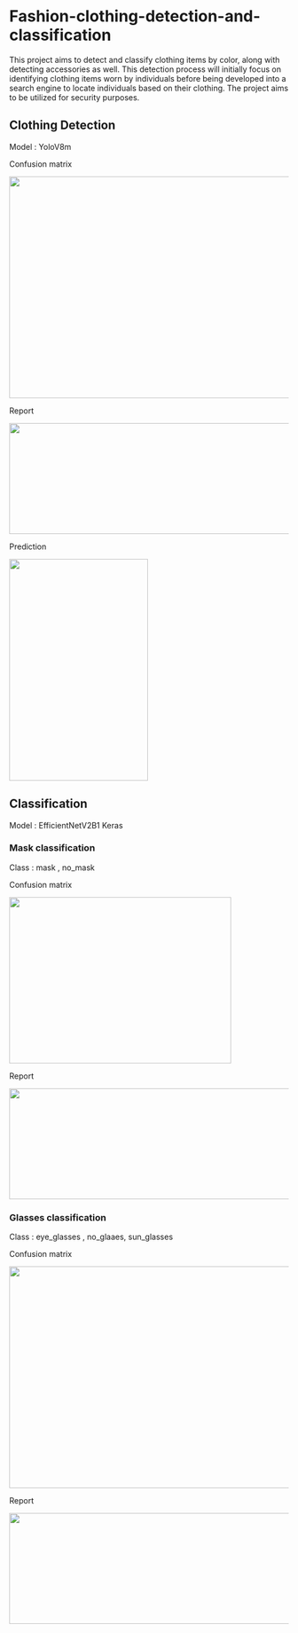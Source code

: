 # Fashion-clothing-detection-and-classification

This project aims to detect and classify clothing items by color, along with detecting accessories as well. 
This detection process will initially focus on identifying clothing items worn by individuals before being developed into a search engine to locate individuals based on their clothing. The project aims to be utilized for security purposes.

## **Clothing Detection**

Model : YoloV8m

Confusion matrix

<img src="https://github.com/KrittayaT/fashion-clothing-detection-and-classification/assets/162971519/b8ec69bc-bf6a-41cd-a800-e619e863c68b" width="560" height="400">


Report

<img src="https://github.com/KrittayaT/fashion-clothing-detection-and-classification/assets/162971519/ce77666a-f8c9-49aa-952a-6d4b97d028d1" width="600" height="200">


Prediction


<img src="https://github.com/KrittayaT/fashion-clothing-detection-and-classification/assets/162971519/7c1dac17-baf7-4331-ac2e-bef39c880efa" width="250" height="400">


## **Classification**

Model : EfficientNetV2B1 Keras


### Mask classification 

Class : mask , no_mask

Confusion matrix

<img src="https://github.com/KrittayaT/fashion-clothing-detection-and-classification/assets/162971519/9813d6b4-c957-4590-959a-611a5afc6b66" width="400" height="300">


Report

<img src="https://github.com/KrittayaT/fashion-clothing-detection-and-classification/assets/162971519/83d5dba0-edf3-40dd-845c-be4bb95e873b" width="600" height="200">


### Glasses classification

Class : eye_glasses , no_glaaes, sun_glasses

Confusion matrix

<img src="https://github.com/KrittayaT/fashion-clothing-detection-and-classification/assets/162971519/87811dad-9602-4c79-a7ca-2d4f7ca85635" width="560" height="400">


Report

<img src="https://github.com/KrittayaT/fashion-clothing-detection-and-classification/assets/162971519/7a90e91a-0266-4c2b-bcff-6c81bb04cfac" width="600" height="200">



